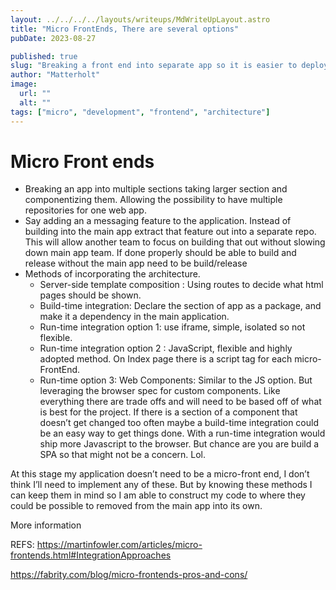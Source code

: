 ```yaml
---
layout: ../../../../layouts/writeups/MdWriteUpLayout.astro
title: "Micro FrontEnds, There are several options"
pubDate: 2023-08-27

published: true
slug: "Breaking a front end into separate app so it is easier to deploy and make change quickly, There are several way below list 5 different ways"
author: "Matterholt"
image:
  url: ""
  alt: ""
tags: ["micro", "development", "frontend", "architecture"]
---
```


# Micro Front ends

- Breaking an app into multiple sections taking larger section and componentizing them. Allowing the possibility to have multiple repositories for one web app.
- Say adding an a messaging feature to the application. Instead of building into the main app extract that feature out into a separate repo. This will allow another team to focus on building that out without slowing down main app team. If done properly should be able to build and release without the main app need to be build/release
- Methods of incorporating the architecture.
  - Server-side template composition : Using routes to decide what html pages should be shown.
  - Build-time integration: Declare the section of app as a package, and make it a dependency in the main application.
  - Run-time integration option 1: use iframe, simple, isolated so not flexible.
  - Run-time integration option 2 : JavaScript, flexible and highly adopted method. On Index page there is a script tag for each micro- FrontEnd.
  - Run-time option 3: Web Components: Similar to the JS option. But leveraging the browser spec for custom components.
    Like everything there are trade offs and will need to be based off of what is best for the project. If there is a section of a component that doesn’t get changed too often maybe a build-time integration could be an easy way to get things done. With a run-time integration would ship more Javascript to the browser. But chance are you are build a SPA so that might not be a concern. Lol.

At this stage my application doesn’t need to be a micro-front end, I don’t think I’ll need to implement any of these. But by knowing these methods I can keep them in mind so I am able to construct my code to where they could be possible to removed from the main app into its own.

More information

REFS:
https://martinfowler.com/articles/micro-frontends.html#IntegrationApproaches

https://fabrity.com/blog/micro-frontends-pros-and-cons/
